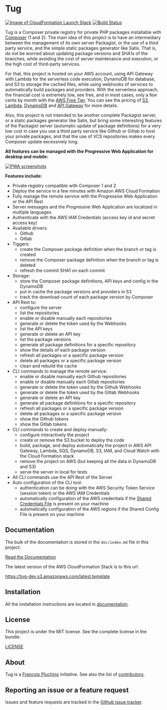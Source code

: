 Tug
===

[![Image of CloudFormation Launch Stack](doc/images/deploy-to-aws.png)](https://console.aws.amazon.com/cloudformation/home?region=eu-west-1#/stacks/new?stackName=Tug&templateURL=https://tug-dev.s3.amazonaws.com/latest.template)
[![Build Status](https://travis-ci.com/fxpio/tug.svg?branch=1.0)](https://travis-ci.com/fxpio/tug)

Tug is a Composer private registry for private PHP packages installable with
[Composer](http://getcomposer.org) (1 and 2). The main idea of this project is to have an intermediary between
the management of its own server Packagist, or the use of a third party service, and the simple static
packages generator like Satis. That is, do not be worried about updating package versions and SHA1s of
the branches, while avoiding the cost of server maintenance and execution, or the high cost of third-party
services.

For that, this project is hosted on your AWS account, using API Gateway with Lambda for the serverless code
execution, DynamoDB for database, and S3 to storage the cached files, while using webhooks of services to automatically
build packages and providers. With the serverless approach, the financial cost is extremely low, see free, and in most
cases, only a few cents by month with the [AWS Free Tier](https://aws.amazon.com/free). You can see the pricing of
[S3](https://aws.amazon.com/s3/pricing), [Lambda](https://aws.amazon.com/lambda/pricing),
[DynamoDB](https://aws.amazon.com/dynamodb/pricing) and [API Gateway](https://aws.amazon.com/api-gateway/pricing)
for more details.

Also, this project is not intended to be another complete Packagist server, or a static packages generator like Satis,
but bring some interesting features of the Packagist server (automatic update of package definitions) for a very low
cost in case you use a third party service like Github or Gitlab to host your private packages, and that the use of
VCS repositories makes every Composer update excessively long.

**All features can be managed with the Progressive Web Application for desktop and mobile:**

[![PWA screenshots](doc/images/screenshots.jpg)](doc/images/screenshots.jpg)

**Features include:**

- Private registry compatible with Composer 1 and 2
- Deploy the service in a few minutes with Amazon AWS Cloud Formation
- Fully manage the remote service with the Progressive Web Application or the API Rest
- Server messages and the Progressive Web Application are localized in multiple languages
- Authenticate with the AWS IAM Credentials (access key id and secret access key)
- Available drivers:
  - Github
  - Gitlab
- Tiggers:
  - create the Composer package definition when the branch or tag is created
  - remove the Composer package definition when the branch or tag is deleted
  - refresh the commit SHA1 on each commit
- Storage:
  - store the Composer package definitions, API keys and config in the DynamoDB
  - put in cache the package versions and providers in S3
  - track the download count of each package version by Composer
- API Rest to:
  - configure the server
  - list the repositories
  - enable or disable manually each repositories
  - generate or delete the token used by the Webhooks
  - list the API keys
  - generate or delete an API key
  - list the package versions
  - generate all package definitions for a specific repository
  - show the details of each package version
  - refresh all packages or a specific package version
  - delete all packages or a specific package version
  - clean and rebuild the cache
- CLI commands to manage the remote service:
  - enable or disable manually each Github repositories
  - enable or disable manually each Gitlab repositories
  - generate or delete the token used by the Github Webhooks
  - generate or delete the token used by the Gitlab Webhooks
  - generate or delete an API key
  - generate all package definitions for a specific repository
  - refresh all packages or a specific package version
  - delete all packages or a specific package version
  - show the Github tokens
  - show the Gitlab tokens
- CLI commands to create and deploy manually:
  - configure interactively the project
  - create or remove the S3 bucket to deploy the code
  - build, package, and deploy automatically the project in AWS API Gateway, Lambda, SQS, DynamoDB, S3, IAM,
    and Cloud Watch with the Cloud Formation stack
  - remove the project on AWS (but keeping all the data in DynamoDB and S3)
  - serve the server in local for tests
- All CLI commands use the API Rest of the Server
- Auto configuration of the CLI tool:
  - authentication can be doing with the AWS Security Token Service (session token) or the AWS IAM Credentials
  - automatically configuration of the AWS credentials if the [Shared Credentials File](https://docs.aws.amazon.com/sdk-for-javascript/v2/developer-guide/loading-node-credentials-shared.html)
    is present on your machine
  - automatically configuration of the AWS regions if the Shared Config File is present on your machine

Documentation
-------------

The bulk of the documentation is stored in the `doc/index.md`
file in this project:

[Read the Documentation](doc/index.md)

The latest version of the AWS CloudFormation Stack is to this url:

https://tug-dev.s3.amazonaws.com/latest.template

Installation
------------

All the installation instructions are located in [documentation](doc/index.md).

License
-------

This project is under the MIT license. See the complete license in the bundle:

[LICENSE](LICENSE)

About
-----

Tug is a [François Pluchino](https://github.com/francoispluchino) initiative.
See also the list of [contributors](https://github.com/fxpio/tug/graphs/contributors).

Reporting an issue or a feature request
---------------------------------------

Issues and feature requests are tracked in the [Github issue tracker](https://github.com/fxpio/tug/issues).
